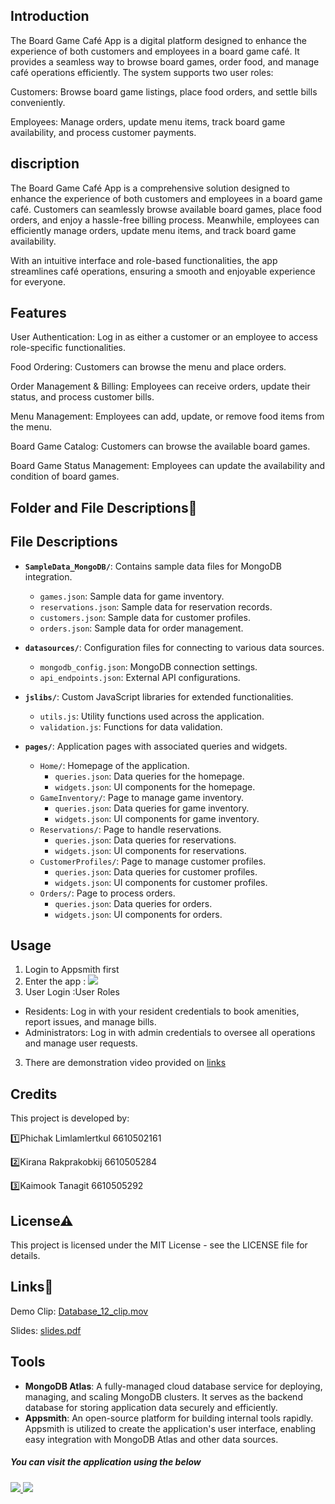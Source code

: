 ## Introduction
The Board Game Café App is a digital platform designed to enhance the experience of both customers and employees in a board game café. It provides a seamless way to browse board games, order food, and manage café operations efficiently. The system supports two user roles:

Customers: Browse board game listings, place food orders, and settle bills conveniently.

Employees: Manage orders, update menu items, track board game availability, and process customer payments.

## discription

The Board Game Café App is a comprehensive solution designed to enhance the experience of both customers and employees in a board game café. Customers can seamlessly browse available board games, place food orders, and enjoy a hassle-free billing process. Meanwhile, employees can efficiently manage orders, update menu items, and track board game availability.

With an intuitive interface and role-based functionalities, the app streamlines café operations, ensuring a smooth and enjoyable experience for everyone.

## Features

User Authentication: Log in as either a customer or an employee to access role-specific functionalities.

Food Ordering: Customers can browse the menu and place orders.

Order Management & Billing: Employees can receive orders, update their status, and process customer bills.

Menu Management: Employees can add, update, or remove food items from the menu.

Board Game Catalog: Customers can browse the available board games.

Board Game Status Management: Employees can update the availability and condition of board games.

## Folder and File Descriptions📂 

## File Descriptions

- **`SampleData_MongoDB/`**: Contains sample data files for MongoDB integration.
  - `games.json`: Sample data for game inventory.
  - `reservations.json`: Sample data for reservation records.
  - `customers.json`: Sample data for customer profiles.
  - `orders.json`: Sample data for order management.

- **`datasources/`**: Configuration files for connecting to various data sources.
  - `mongodb_config.json`: MongoDB connection settings.
  - `api_endpoints.json`: External API configurations.

- **`jslibs/`**: Custom JavaScript libraries for extended functionalities.
  - `utils.js`: Utility functions used across the application.
  - `validation.js`: Functions for data validation.

- **`pages/`**: Application pages with associated queries and widgets.
  - `Home/`: Homepage of the application.
    - `queries.json`: Data queries for the homepage.
    - `widgets.json`: UI components for the homepage.
  - `GameInventory/`: Page to manage game inventory.
    - `queries.json`: Data queries for game inventory.
    - `widgets.json`: UI components for game inventory.
  - `Reservations/`: Page to handle reservations.
    - `queries.json`: Data queries for reservations.
    - `widgets.json`: UI components for reservations.
  - `CustomerProfiles/`: Page to manage customer profiles.
    - `queries.json`: Data queries for customer profiles.
    - `widgets.json`: UI components for customer profiles.
  - `Orders/`: Page to process orders.
    - `queries.json`: Data queries for orders.
    - `widgets.json`: UI components for orders.

## Usage
1. Login to Appsmith first
2. Enter the app : [![](https://assets.appsmith.com/git-sync/Buttons.svg) ]([https://app.appsmith.com/applications/67c45521e836f11c3fa21a66/pages/67c45521e836f11c3fa21a68](https://app.appsmith.com/app/boardgame-cafe/first-page-67c518e7352cc33eef815e46?branch=main&embed=true))
3. User Login :User Roles
- Residents: Log in with your resident credentials to book amenities, report issues, and manage bills.
- Administrators: Log in with admin credentials to oversee all operations and manage user requests.
3. There are demonstration video provided on [links](#links)

## Credits
This project is developed by:

1️⃣Phichak Limlamlertkul 6610502161

2️⃣Kirana Rakprakobkij 6610505284

3️⃣Kaimook Tanagit 6610505292

## License⚠
This project is licensed under the MIT License - see the LICENSE file for details.

## Links🔗
Demo Clip: [Database_12_clip.mov](https://drive.google.com/file/d/1W6suv2Xci0BXEn5t-F0GbdY1VD3DBG6m/view?usp=drive_link)

Slides: [slides.pdf](https://drive.google.com/file/d/15USXTsj4WWtMqhDAQ5cRG975GW2RxqDX/view?usp=drive_link)

## Tools
- **MongoDB Atlas**: A fully-managed cloud database service for deploying, managing, and scaling MongoDB clusters. It serves as the backend database for storing application data securely and efficiently.
- **Appsmith**: An open-source platform for building internal tools rapidly. Appsmith is utilized to create the application's user interface, enabling easy integration with MongoDB Atlas and other data sources.

##### You can visit the application using the below 

###### [![](https://assets.appsmith.com/git-sync/Buttons.svg) ](https://app.appsmith.com/applications/67c45521e836f11c3fa21a66/pages/67c45521e836f11c3fa21a68) [![](https://assets.appsmith.com/git-sync/Buttons2.svg)](https://app.appsmith.com/applications/67c45521e836f11c3fa21a66/pages/67c45521e836f11c3fa21a68/edit)
